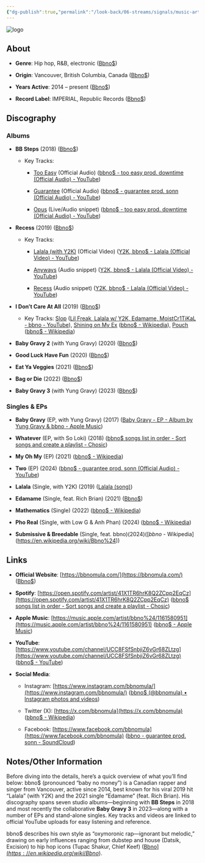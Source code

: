 ```yaml
---
{"dg-publish":true,"permalink":"/look-back/06-streams/signals/music-artists/b-bno/","tags":["#MusicArtist"],"noteIcon":"","created":"2025-08-28T23:54:14.413+02:00","updated":"2025-04-28T17:20:53.779+02:00"}
---
```



<img src="/img/MALOGO/BBnos.png" alt="logo" class="round-img round-img-200">

## About

- **Genre**: Hip hop, R&B, electronic ([Bbno$](https://en.wikipedia.org/wiki/Bbno%24?utm_source=chatgpt.com))
    
- **Origin**: Vancouver, British Columbia, Canada ([Bbno$](https://en.wikipedia.org/wiki/Bbno%24?utm_source=chatgpt.com))
    
- **Years Active**: 2014 – present ([Bbno$](https://en.wikipedia.org/wiki/Bbno%24?utm_source=chatgpt.com))
    
- **Record Label**: IMPERIAL, Republic Records ([Bbno$](https://en.wikipedia.org/wiki/Bbno%24?utm_source=chatgpt.com))
    

## Discography

### Albums

- **BB Steps** (2018) ([Bbno$](https://en.wikipedia.org/wiki/Bbno%24?utm_source=chatgpt.com))
    
    - Key Tracks:
        
        - [Too Easy](https://www.youtube.com/watch?v=yu9ISE4e9-Q) (Official Audio) ([bbno$ - too easy prod. downtime (Official Audio) - YouTube](https://www.youtube.com/watch?v=yu9ISE4e9-Q&utm_source=chatgpt.com))
            
        - [Guarantee](https://www.youtube.com/watch?v=9V8JxNGobHI) (Official Audio) ([bbno$ - guarantee prod. sonn (Official Audio) - YouTube](https://www.youtube.com/watch?v=9V8JxNGobHI&utm_source=chatgpt.com))
            
        - [Opus](https://www.youtube.com/watch?v=yu9ISE4e9-Q&t=120s) (Live/Audio snippet) ([bbno$ - too easy prod. downtime (Official Audio) - YouTube](https://www.youtube.com/watch?v=yu9ISE4e9-Q&utm_source=chatgpt.com))
            
- **Recess** (2019) ([Bbno$](https://en.wikipedia.org/wiki/Bbno%24?utm_source=chatgpt.com))
    
    - Key Tracks:
        
        - [Lalala (with Y2K)](https://www.youtube.com/watch?v=N2Y2vQ-1m7M) (Official Video) ([Y2K, bbno$ - Lalala (Official Video) - YouTube](https://www.youtube.com/watch?v=N2Y2vQ-1m7M&utm_source=chatgpt.com))
            
        - [Anyways](https://www.youtube.com/watch?v=N2Y2vQ-1m7M&t=90s) (Audio snippet) ([Y2K, bbno$ - Lalala (Official Video) - YouTube](https://www.youtube.com/watch?v=N2Y2vQ-1m7M&utm_source=chatgpt.com))
            
        - [Recess](https://www.youtube.com/watch?v=N2Y2vQ-1m7M&t=30s) (Audio snippet) ([Y2K, bbno$ - Lalala (Official Video) - YouTube](https://www.youtube.com/watch?v=N2Y2vQ-1m7M&utm_source=chatgpt.com))
            
- **I Don’t Care At All** (2019) ([Bbno$](https://en.wikipedia.org/wiki/Bbno%24?utm_source=chatgpt.com))
    
    - Key Tracks: [Slop](https://music.youtube.com/watch?v=uZqVMLhBgnw) ([Lil Freak, Lalala w/ Y2K, Edamame, MoistCr1TiKaL - bbno - YouTube](https://www.youtube.com/watch?pp=0gcJCdgAo7VqN5tD&v=uZqVMLhBgnw&utm_source=chatgpt.com)), [Shining on My Ex](https://music.apple.com/us/album/shining-on-my-ex-single/1484172440) ([bbno$ - Wikipedia](https://en.wikipedia.org/wiki/Bbno%24)), [Pouch](https://music.apple.com/us/album/pouch-single/1484172439) ([bbno$ - Wikipedia](https://en.wikipedia.org/wiki/Bbno%24))
        
- **Baby Gravy 2** (with Yung Gravy) (2020) ([Bbno$](https://en.wikipedia.org/wiki/Bbno%24?utm_source=chatgpt.com))
    
- **Good Luck Have Fun** (2020) ([Bbno$](https://en.wikipedia.org/wiki/Bbno%24?utm_source=chatgpt.com))
    
- **Eat Ya Veggies** (2021) ([Bbno$](https://en.wikipedia.org/wiki/Bbno%24?utm_source=chatgpt.com))
    
- **Bag or Die** (2022) ([Bbno$](https://en.wikipedia.org/wiki/Bbno%24?utm_source=chatgpt.com))
    
- **Baby Gravy 3** (with Yung Gravy) (2023) ([Bbno$](https://en.wikipedia.org/wiki/Bbno%24?utm_source=chatgpt.com))
    

### Singles & EPs

- **Baby Gravy** (EP, with Yung Gravy) (2017) ([Baby Gravy - EP - Album by Yung Gravy & bbno - Apple Music](https://music.apple.com/nz/album/baby-gravy-ep/1292505805?utm_source=chatgpt.com))
    
- **Whatever** (EP, with So Loki) (2018) ([bbno$ songs list in order - Sort songs and create a playlist - Chosic](https://www.chosic.com/artist/bbno/41X1TR6hrK8Q2ZCpp2EqCz/?utm_source=chatgpt.com))
    
- **My Oh My** (EP) (2021) ([bbno$ - Wikipedia](https://en.wikipedia.org/wiki/Bbno%24))
    
- **Two** (EP) (2024) ([bbno$ - guarantee prod. sonn (Official Audio) - YouTube](https://www.youtube.com/watch?v=9V8JxNGobHI&utm_source=chatgpt.com))
    
- **Lalala** (Single, with Y2K) (2019) ([Lalala (song)](https://en.wikipedia.org/wiki/Lalala_%28song%29?utm_source=chatgpt.com))
    
- **Edamame** (Single, feat. Rich Brian) (2021) ([Bbno$](https://en.wikipedia.org/wiki/Bbno%24?utm_source=chatgpt.com))
    
- **Mathematics** (Single) (2022) ([bbno$ - Wikipedia](https://en.wikipedia.org/wiki/Bbno%24))
    
- **Pho Real** (Single, with Low G & Anh Phan) (2024) ([bbno$ - Wikipedia](https://en.wikipedia.org/wiki/Bbno%24))
    
- **Submissive & Breedable** (Single, feat. bbno$) (2024) ([bbno$ - Wikipedia](https://en.wikipedia.org/wiki/Bbno%24))
    

## Links

- **Official Website**: [https://bbnomula.com/](https://bbnomula.com/) ([Bbno$](https://en.wikipedia.org/wiki/Bbno%24?utm_source=chatgpt.com))
    
- **Spotify**: [https://open.spotify.com/artist/41X1TR6hrK8Q2ZCpp2EqCz](https://open.spotify.com/artist/41X1TR6hrK8Q2ZCpp2EqCz) ([bbno$ songs list in order - Sort songs and create a playlist - Chosic](https://www.chosic.com/artist/bbno/41X1TR6hrK8Q2ZCpp2EqCz/?utm_source=chatgpt.com))
    
- **Apple Music**: [https://music.apple.com/artist/bbno%24/1161580951](https://music.apple.com/artist/bbno%24/1161580951) ([‎bbno$ - Apple Music](https://music.apple.com/bb/artist/bbno%24/1161580951?utm_source=chatgpt.com))
    
- **YouTube**: [https://www.youtube.com/channel/UCC8FSfSnbjiZ6vGr68ZLtzg](https://www.youtube.com/channel/UCC8FSfSnbjiZ6vGr68ZLtzg) ([bbno$ - YouTube](https://www.youtube.com/channel/UCC8FSfSnbjiZ6vGr68ZLtzg?utm_source=chatgpt.com))
    
- **Social Media**:
    
    - Instagram: [https://www.instagram.com/bbnomula/](https://www.instagram.com/bbnomula/) ([bbno$ (@bbnomula) • Instagram photos and videos](https://www.instagram.com/bbnomula/?hl=en&utm_source=chatgpt.com))
        
    - Twitter (X): [https://x.com/bbnomula](https://x.com/bbnomula) ([bbno$ - Wikipedia](https://en.wikipedia.org/wiki/Bbno%24))
        
    - Facebook: [https://www.facebook.com/bbnomula](https://www.facebook.com/bbnomula) ([bbno - guarantee prod. sonn - SoundCloud](https://soundcloud.com/bbnomula/gauranetee?in=silverwolfgamer%2Fsets%2Fbbnos&utm_source=chatgpt.com))
        

## Notes/Other Information

Before diving into the details, here’s a quick overview of what you’ll find below: bbno$ (pronounced “baby no money”) is a Canadian rapper and singer from Vancouver, active since 2014, best known for his viral 2019 hit “Lalala” (with Y2K) and the 2021 single “Edamame” (feat. Rich Brian). His discography spans seven studio albums—beginning with **BB Steps** in 2018 and most recently the collaborative **Baby Gravy 3** in 2023—along with a number of EPs and stand-alone singles. Key tracks and videos are linked to official YouTube uploads for easy listening and reference.

bbno$ describes his own style as “oxymoronic rap—ignorant but melodic,” drawing on early influences ranging from dubstep and house (Datsik, Excision) to hip hop icons (Tupac Shakur, Chief Keef) ([Bbno$](https://en.wikipedia.org/wiki/Bbno%24?utm_source=chatgpt.com)). He initially built an international following via SoundCloud and a breakout team-up with Y2K for “Lalala,” leveraging viral marketing on Tinder and TikTok ([Lalala (song)](https://en.wikipedia.org/wiki/Lalala_%28song%29?utm_source=chatgpt.com)). In 2025, he received a Juno Award for Fan Choice ([Bbno$](https://en.wikipedia.org/wiki/Bbno%24?utm_source=chatgpt.com)).